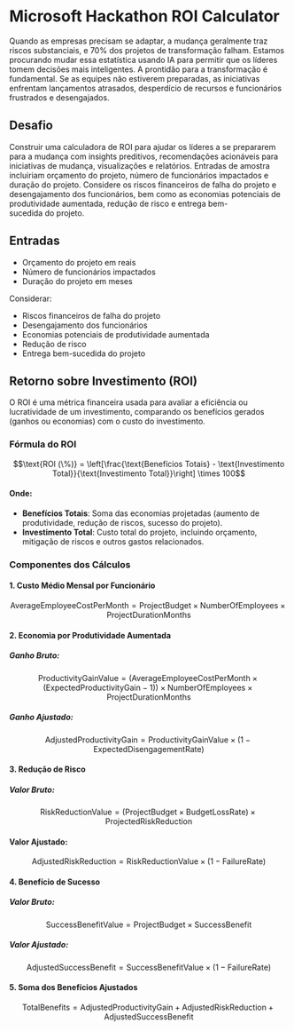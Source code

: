 # Microsoft Hackathon ROI Calculator
Quando as empresas precisam se adaptar, a mudança geralmente traz riscos substanciais, e 70% dos projetos de transformação falham. Estamos procurando mudar essa estatística usando IA para permitir que os líderes tomem decisões mais inteligentes. A prontidão para a transformação é fundamental. Se as equipes não estiverem preparadas, as iniciativas enfrentam lançamentos atrasados, desperdício de recursos e funcionários frustrados e desengajados. 

## Desafio 
Construir uma calculadora de ROI para ajudar os líderes a se prepararem para a mudança com insights preditivos, recomendações acionáveis para iniciativas de mudança, visualizações e relatórios. Entradas de amostra incluiriam orçamento do projeto, número de funcionários impactados e duração do projeto. Considere os riscos financeiros de falha do projeto e desengajamento dos funcionários, bem como as economias potenciais de produtividade aumentada, redução de risco e entrega bem-sucedida do projeto.

## Entradas
- Orçamento do projeto em reais
- Número de funcionários impactados
- Duração do projeto em meses

Considerar:
- Riscos financeiros de falha do projeto
- Desengajamento dos funcionários
- Economias potenciais de produtividade aumentada
- Redução de risco
- Entrega bem-sucedida do projeto

## Retorno sobre Investimento (ROI)

O ROI é uma métrica financeira usada para avaliar a eficiência ou lucratividade de um investimento, comparando os benefícios gerados (ganhos ou economias) com o custo do investimento.

### Fórmula do ROI

$$\text{ROI (\%)} = \left[\frac{\text{Benefícios Totais} - \text{Investimento Total}}{\text{Investimento Total}}\right] \times 100$$

#### Onde:
- **Benefícios Totais**: Soma das economias projetadas (aumento de produtividade, redução de riscos, sucesso do projeto).
- **Investimento Total**: Custo total do projeto, incluindo orçamento, mitigação de riscos e outros gastos relacionados.

### Componentes dos Cálculos

#### 1. Custo Médio Mensal por Funcionário

$$\text{AverageEmployeeCostPerMonth} = \text{ProjectBudget} \times \text{NumberOfEmployees} \times \text{ProjectDurationMonths}$$

#### 2. Economia por Produtividade Aumentada

##### Ganho Bruto:

$$\text{ProductivityGainValue} = (\text{AverageEmployeeCostPerMonth} \times (\text{ExpectedProductivityGain} - 1)) \times \text{NumberOfEmployees} \times \text{ProjectDurationMonths}$$

##### Ganho Ajustado:

$$\text{AdjustedProductivityGain} = \text{ProductivityGainValue} \times (1 - \text{ExpectedDisengagementRate})$$

#### 3. Redução de Risco

##### Valor Bruto:

$$\text{RiskReductionValue} = (\text{ProjectBudget} \times \text{BudgetLossRate}) \times \text{ProjectedRiskReduction}$$

#### Valor Ajustado:

$$\text{AdjustedRiskReduction} = \text{RiskReductionValue} \times (1 - \text{FailureRate})$$

#### 4. Benefício de Sucesso

##### Valor Bruto:

$$\text{SuccessBenefitValue} = \text{ProjectBudget} \times \text{SuccessBenefit}$$

##### Valor Ajustado:

$$\text{AdjustedSuccessBenefit} = \text{SuccessBenefitValue} \times (1 - \text{FailureRate})$$

#### 5. Soma dos Benefícios Ajustados

$$\text{TotalBenefits} = \text{AdjustedProductivityGain} + \text{AdjustedRiskReduction} + \text{AdjustedSuccessBenefit}$$
